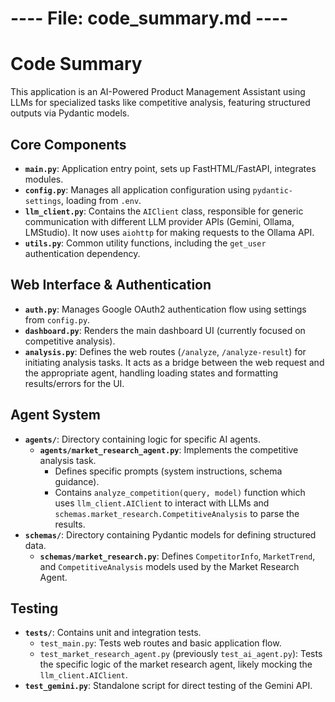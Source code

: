 # ---- File: code_summary.md ----

<!-- AI USE: This file provides a concise overview of the codebase structure. Keep it brief, focusing only on main components and their core functions. -->

# Code Summary

This application is an AI-Powered Product Management Assistant using LLMs for specialized tasks like competitive analysis, featuring structured outputs via Pydantic models.

## Core Components

-   **`main.py`**: Application entry point, sets up FastHTML/FastAPI, integrates modules.
-   **`config.py`**: Manages all application configuration using `pydantic-settings`, loading from `.env`.
-   **`llm_client.py`**: Contains the `AIClient` class, responsible for generic communication with different LLM provider APIs (Gemini, Ollama, LMStudio). It now uses `aiohttp` for making requests to the Ollama API.
-   **`utils.py`**: Common utility functions, including the `get_user` authentication dependency.

## Web Interface & Authentication

-   **`auth.py`**: Manages Google OAuth2 authentication flow using settings from `config.py`.
-   **`dashboard.py`**: Renders the main dashboard UI (currently focused on competitive analysis).
-   **`analysis.py`**: Defines the web routes (`/analyze`, `/analyze-result`) for initiating analysis tasks. It acts as a bridge between the web request and the appropriate agent, handling loading states and formatting results/errors for the UI.

## Agent System

-   **`agents/`**: Directory containing logic for specific AI agents.
    -   **`agents/market_research_agent.py`**: Implements the competitive analysis task.
        -   Defines specific prompts (system instructions, schema guidance).
        *   Contains `analyze_competition(query, model)` function which uses `llm_client.AIClient` to interact with LLMs and `schemas.market_research.CompetitiveAnalysis` to parse the results.
-   **`schemas/`**: Directory containing Pydantic models for defining structured data.
    -   **`schemas/market_research.py`**: Defines `CompetitorInfo`, `MarketTrend`, and `CompetitiveAnalysis` models used by the Market Research Agent.

## Testing

-   **`tests/`**: Contains unit and integration tests.
    -   `test_main.py`: Tests web routes and basic application flow.
    -   `test_market_research_agent.py` (previously `test_ai_agent.py`): Tests the specific logic of the market research agent, likely mocking the `llm_client.AIClient`.
-   **`test_gemini.py`**: Standalone script for direct testing of the Gemini API.
